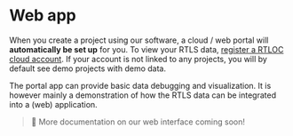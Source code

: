 # Web app

When you create a project using our software, a cloud / web portal will **automatically be set up** for you. To view your RTLS data, [register a RTLOC cloud account](https://cloud.rtloc.com/register). If your account is not linked to any projects, you will by default see demo projects with demo data.

The portal app can provide basic data debugging and visualization. It is however mainly a demonstration of how the RTLS data can be integrated into a (web) application.

> :hammer: More documentation on our web interface coming soon!